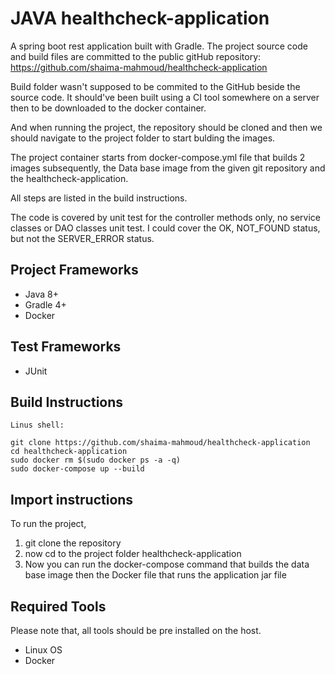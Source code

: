 # JAVA healthcheck-application 
A spring boot rest application built with Gradle.
The project source code and build files are committed to the public gitHub repository: https://github.com/shaima-mahmoud/healthcheck-application

Build folder wasn't supposed to be commited to the GitHub beside the source code.
It should've been built using a CI tool somewhere on a server then to be downloaded to the docker container.

And when running the project, the repository should be cloned and then we should navigate to the project folder to start bulding the images.

The project container starts from docker-compose.yml file that builds 2 images subsequently,
the Data base image from the given git repository and the healthcheck-application.

All steps are listed in the build instructions.

The code is covered by unit test for the controller methods only, no service classes or DAO classes unit test.
I could cover the OK, NOT_FOUND status, but not the SERVER_ERROR status.

## Project Frameworks
* Java 8+
* Gradle 4+
* Docker

## Test Frameworks
* JUnit

## Build Instructions
	Linus shell: 
	
	git clone https://github.com/shaima-mahmoud/healthcheck-application
	cd healthcheck-application
	sudo docker rm $(sudo docker ps -a -q)
	sudo docker-compose up --build

## Import instructions
To run the project,
1. git clone the repository
2. now cd to the project folder healthcheck-application
3. Now you can run the docker-compose command that builds the data base image then the Docker file that runs the application jar file

## Required Tools
Please note that, all tools should be pre installed on the host.

* Linux OS
* Docker
>>>>>>> 
